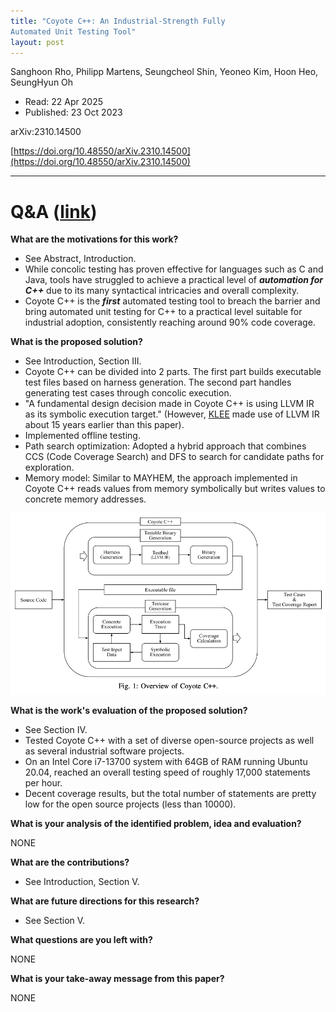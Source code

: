 ```yaml
---
title: "Coyote C++: An Industrial-Strength Fully
Automated Unit Testing Tool"
layout: post
---
```


Sanghoon Rho, Philipp Martens, Seungcheol Shin, Yeoneo Kim, Hoon Heo, SeungHyun Oh

* Read: 22 Apr 2025
* Published: 23 Oct 2023

arXiv:2310.14500 

[https://doi.org/10.48550/arXiv.2310.14500](https://doi.org/10.48550/arXiv.2310.14500)


---

# Q&A ([link](https://cseweb.ucsd.edu/~wgg/CSE210/howtoread.html))

**What are the motivations for this work?** 

* See Abstract, Introduction.
* While concolic testing has proven effective for languages such as C and Java, tools have struggled to achieve a practical level of ***automation for C++*** due to its many syntactical intricacies and overall complexity.
* Coyote C++ is the ***first*** automated testing tool to breach the barrier and bring automated unit testing for C++ to a practical level suitable for industrial adoption, consistently reaching around 90% code coverage.

**What is the proposed solution?**

* See Introduction, Section III.
* Coyote C++ can be divided into 2 parts. The first part builds executable test files based on harness generation. The second part handles generating test cases through concolic execution.
* "A fundamental design decision made in Coyote C++ is using
LLVM IR as its symbolic execution target." (However, [KLEE](/paper_notes/2025-04-22-KLEE-unassisted-and-automatic-generation-of-high-coverage-tests-for-complex-systems-programs) made use of LLVM IR about 15 years earlier than this paper).
* Implemented offline testing.
* Path search optimization: Adopted a hybrid approach that combines CCS (Code Coverage Search) and DFS to search for candidate paths for exploration.
* Memory model: Similar to MAYHEM, the approach implemented in Coyote C++ reads values from memory symbolically but writes values to concrete memory addresses. 

![overview](/images/posts/coyote_cpp/coyote.png)

**What is the work's evaluation of the proposed solution?**

* See Section IV.
* Tested Coyote C++ with a set of diverse open-source projects as well as several industrial software projects.
* On an Intel Core i7-13700 system with 64GB of RAM running Ubuntu 20.04, reached an overall testing speed of roughly 17,000 statements per hour.
* Decent coverage results, but the total number of statements are pretty low for the open source projects (less than 10000).

**What is your analysis of the identified problem, idea and evaluation?**

NONE

**What are the contributions?**
* See Introduction, Section V.

**What are future directions for this research?**

* See Section V.

**What questions are you left with?**

NONE

**What is your take-away message from this paper?**

NONE
